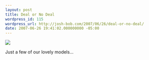 ```yaml
---
layout: post
title: Deal or No Deal
wordpress_id: 115
wordpress_url: http://josh-bob.com/2007/06/26/deal-or-no-deal/
date: 2007-06-26 19:41:02.000000000 -05:00
---
```

<!--Mime Type of File is image/jpeg -->

<a href="http://josh-bob.com/wp-photos/20070626-204101-1.jpg"><img src="http://josh-bob.com/wp-photos/thumb.20070626-204101-1.jpg" /></a>

Just a few of our lovely models...
